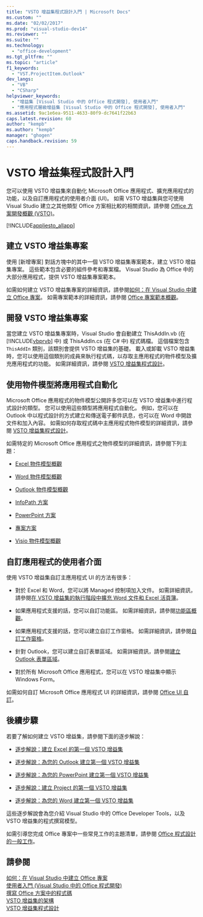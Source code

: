 ```yaml
---
title: "VSTO 增益集程式設計入門 | Microsoft Docs"
ms.custom: ""
ms.date: "02/02/2017"
ms.prod: "visual-studio-dev14"
ms.reviewer: ""
ms.suite: ""
ms.technology: 
  - "office-development"
ms.tgt_pltfrm: ""
ms.topic: "article"
f1_keywords: 
  - "VST.ProjectItem.Outlook"
dev_langs: 
  - "VB"
  - "CSharp"
helpviewer_keywords: 
  - "增益集 [Visual Studio 中的 Office 程式開發], 使用者入門"
  - "應用程式層級增益集 [Visual Studio 中的 Office 程式開發], 使用者入門"
ms.assetid: 9ac1e6ea-9511-4633-80f9-dc7641f22b63
caps.latest.revision: 60
author: "kempb"
ms.author: "kempb"
manager: "ghogen"
caps.handback.revision: 59
---
```

# VSTO 增益集程式設計入門
  您可以使用 VSTO 增益集來自動化 Microsoft Office 應用程式、擴充應用程式的功能，以及自訂應用程式的使用者介面 \(UI\)。  如需 VSTO 增益集與您可使用 Visual Studio 建立之其他類型 Office 方案相比較的相關資訊，請參閱 [Office 方案開發概觀 &#40;VSTO&#41;](../vsto/office-solutions-development-overview-vsto.md)。  
  
 [!INCLUDE[appliesto_allapp](../vsto/includes/appliesto-allapp-md.md)]  
  
## 建立 VSTO 增益集專案  
 使用 \[新增專案\] 對話方塊中的其中一個 VSTO 增益集專案範本，建立 VSTO 增益集專案。  這些範本包含必要的組件參考和專案檔。  Visual Studio 為 Office 中的大部分應用程式，提供 VSTO 增益集專案範本。  
  
 如需如何建立 VSTO 增益集專案的詳細資訊，請參閱[如何：在 Visual Studio 中建立 Office 專案](../vsto/how-to-create-office-projects-in-visual-studio.md)。  如需專案範本的詳細資訊，請參閱 [Office 專案範本概觀](../vsto/office-project-templates-overview.md)。  
  
## 開發 VSTO 增益集專案  
 當您建立 VSTO 增益集專案時，Visual Studio 會自動建立 ThisAddIn.vb \(在 [!INCLUDE[vbprvb](../sharepoint/includes/vbprvb-md.md)] 中\) 或 ThisAddIn.cs \(在 C\# 中\) 程式碼檔。  這個檔案包含 `ThisAddIn` 類別，該類別會提供 VSTO 增益集的基礎。  載入或卸載 VSTO 增益集時，您可以使用這個類別的成員來執行程式碼，以存取主應用程式的物件模型及擴充應用程式的功能。  如需詳細資訊，請參閱 [VSTO 增益集程式設計](../vsto/programming-vsto-add-ins.md)。  
  
## 使用物件模型將應用程式自動化  
 Microsoft Office 應用程式的物件模型公開許多您可以在 VSTO 增益集中進行程式設計的類型。  您可以使用這些類型將應用程式自動化。  例如，您可以在 Outlook 中以程式設計的方式建立和傳送電子郵件訊息，也可以在 Word 中開啟文件和加入內容。  如需如何存取程式碼中主應用程式物件模型的詳細資訊，請參閱 [VSTO 增益集程式設計](../vsto/programming-vsto-add-ins.md)。  
  
 如需特定的 Microsoft Office 應用程式之物件模型的詳細資訊，請參閱下列主題：  
  
-   [Excel 物件模型概觀](../vsto/excel-object-model-overview.md)  
  
-   [Word 物件模型概觀](../vsto/word-object-model-overview.md)  
  
-   [Outlook 物件模型概觀](../vsto/outlook-object-model-overview.md)  
  
-   [InfoPath 方案](../vsto/infopath-solutions.md)  
  
-   [PowerPoint 方案](../vsto/powerpoint-solutions.md)  
  
-   [專案方案](../vsto/project-solutions.md)  
  
-   [Visio 物件模型概觀](../vsto/visio-object-model-overview.md)  
  
## 自訂應用程式的使用者介面  
 使用 VSTO 增益集自訂主應用程式 UI 的方法有很多：  
  
-   對於 Excel 和 Word，您可以將 Managed 控制項加入文件。  如需詳細資訊，請參閱[在 VSTO 增益集的執行階段中擴充 Word 文件和 Excel 活頁簿](../vsto/extending-word-documents-and-excel-workbooks-in-vsto-add-ins-at-run-time.md)。  
  
-   如果應用程式支援的話，您可以自訂功能區。  如需詳細資訊，請參閱[功能區概觀](../vsto/ribbon-overview.md)。  
  
-   如果應用程式支援的話，您可以建立自訂工作窗格。  如需詳細資訊，請參閱[自訂工作窗格](../vsto/custom-task-panes.md)。  
  
-   針對 Outlook，您可以建立自訂表單區域。  如需詳細資訊，請參閱[建立 Outlook 表單區域](../vsto/creating-outlook-form-regions.md)。  
  
-   對於所有 Microsoft Office 應用程式，您可以在 VSTO 增益集中顯示 Windows Form。  
  
 如需如何自訂 Microsoft Office 應用程式 UI 的詳細資訊，請參閱 [Office UI 自訂](../vsto/office-ui-customization.md)。  
  
## 後續步驟  
 若要了解如何建立 VSTO 增益集，請參閱下面的逐步解說：  
  
-   [逐步解說：建立 Excel 的第一個 VSTO 增益集](../vsto/walkthrough-creating-your-first-vsto-add-in-for-excel.md)  
  
-   [逐步解說：為您的 Outlook 建立第一個 VSTO 增益集](../vsto/walkthrough-creating-your-first-vsto-add-in-for-outlook.md)  
  
-   [逐步解說：為您的 PowerPoint 建立第一個 VSTO 增益集](../vsto/walkthrough-creating-your-first-vsto-add-in-for-powerpoint.md)  
  
-   [逐步解說：建立 Project 的第一個 VSTO 增益集](../vsto/walkthrough-creating-your-first-vsto-add-in-for-project.md)  
  
-   [逐步解說：為您的 Word 建立第一個 VSTO 增益集](../vsto/walkthrough-creating-your-first-vsto-add-in-for-word.md)  
  
 這些逐步解說會為您介紹 Visual Studio 中的 Office Developer Tools，以及 VSTO 增益集的程式撰寫模型。  
  
 如需引導您完成 Office 專案中一些常見工作的主題清單，請參閱 [Office 程式設計的一般工作](../vsto/common-tasks-in-office-programming.md)。  
  
## 請參閱  
 [如何：在 Visual Studio 中建立 Office 專案](../vsto/how-to-create-office-projects-in-visual-studio.md)   
 [使用者入門 &#40;Visual Studio 中的 Office 程式開發&#41;](../vsto/getting-started-office-development-in-visual-studio.md)   
 [撰寫 Office 方案中的程式碼](../vsto/writing-code-in-office-solutions.md)   
 [VSTO 增益集的架構](../vsto/architecture-of-vsto-add-ins.md)   
 [VSTO 增益集程式設計](../vsto/programming-vsto-add-ins.md)  
  
  